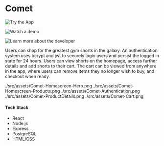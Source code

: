  Comet
 ======

![Try the App](https://cometproject.herokuapp.com/)

![Watch a demo](https://vimeo.com/790966087)

![Learn more about the developer](www.linkedin.com/in/cameron-miner-professional/)

Users can shop for the greatest gym shorts in the galaxy. An authentication system uses bcrypt and jwt to securely login users and persist the logged in state for 24 hours. Users can view shorts on the homepage, access further details and add shorts to their cart. The cart can be viewed from anywhere in the app, where users can remove items they no longer wish to buy, and checkout when ready.

./src/assets/Comet-Homescreen-Hero.png
./src/assets/Comet-Homescreen-Products.png
./src/assets/Comet-Authentication.png
./src/assets/Comet-ProductDetails.png
./src/assets/Comet-Cart.png

#### Tech Stack

* React
* Node.js
* Express
* PostgreSQL
* HTML/CSS